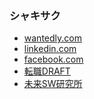 ### シャキサク
* [wantedly.com](https://www.wantedly.com/id/shinya_kato_p)
* [linkedin.com](https://www.linkedin.com/in/%E7%9C%9F%E4%B9%9F-%E5%8A%A0%E8%97%A4-a52637201/)
* [facebook.com](https://www.facebook.com/shinya.kato.568/)
* [転職DRAFT](https://job-draft.jp/users/3470)
* [未来SW研究所](https://peraichi.com/landing_pages/view/fswlab)

<!--
**shikato/shikato** is a ✨ _special_ ✨ repository because its `README.md` (this file) appears on your GitHub profile.

Here are some ideas to get you started:

- 🔭 I’m currently working on ...
- 🌱 I’m currently learning ...
- 👯 I’m looking to collaborate on ...
- 🤔 I’m looking for help with ...
- 💬 Ask me about ...
- 📫 How to reach me: ...
- 😄 Pronouns: ...
- ⚡ Fun fact: ...
-->
